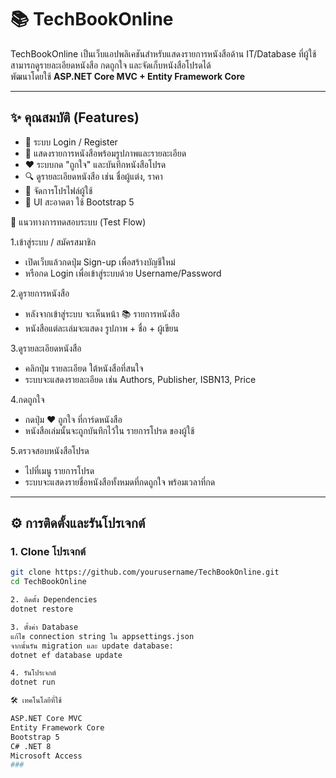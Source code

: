 # 📚 TechBookOnline

TechBookOnline เป็นเว็บแอปพลิเคชันสำหรับแสดงรายการหนังสือด้าน IT/Database ที่ผู้ใช้สามารถดูรายละเอียดหนังสือ กดถูกใจ และจัดเก็บหนังสือโปรดได้  
พัฒนาโดยใช้ **ASP.NET Core MVC + Entity Framework Core**

---

## ✨ คุณสมบัติ (Features)
- 🔐 ระบบ Login / Register
- 📖 แสดงรายการหนังสือพร้อมรูปภาพและรายละเอียด
- ❤️ ระบบกด "ถูกใจ" และบันทึกหนังสือโปรด
- 🔍 ดูรายละเอียดหนังสือ เช่น ชื่อผู้แต่ง, ราคา
- 👤 จัดการโปรไฟล์ผู้ใช้
- 🎨 UI สะอาดตา ใช้ Bootstrap 5

🧪 แนวทางการทดสอบระบบ (Test Flow)

1.เข้าสู่ระบบ / สมัครสมาชิก
- เปิดเว็บแล้วกดปุ่ม Sign-up เพื่อสร้างบัญชีใหม่
- หรือกด Login เพื่อเข้าสู่ระบบด้วย Username/Password

2.ดูรายการหนังสือ
- หลังจากเข้าสู่ระบบ จะเห็นหน้า 📚 รายการหนังสือ
- หนังสือแต่ละเล่มจะแสดง รูปภาพ + ชื่อ + ผู้เขียน

3.ดูรายละเอียดหนังสือ
- คลิกปุ่ม รายละเอียด ใต้หนังสือที่สนใจ
- ระบบจะแสดงรายละเอียด เช่น Authors, Publisher, ISBN13, Price

4.กดถูกใจ
- กดปุ่ม ❤️ ถูกใจ ที่การ์ดหนังสือ
- หนังสือเล่มนั้นจะถูกบันทึกไว้ใน รายการโปรด ของผู้ใช้

5.ตรวจสอบหนังสือโปรด
- ไปที่เมนู รายการโปรด
- ระบบจะแสดงรายชื่อหนังสือทั้งหมดที่กดถูกใจ พร้อมเวลาที่กด

---

## ⚙️ การติดตั้งและรันโปรเจกต์

### 1. Clone โปรเจกต์
```bash
git clone https://github.com/yourusername/TechBookOnline.git
cd TechBookOnline

2. ติดตั้ง Dependencies
dotnet restore

3. ตั้งค่า Database
แก้ไข connection string ใน appsettings.json
จากนั้นรัน migration และ update database:
dotnet ef database update

4. รันโปรเจกต์
dotnet run

🛠️ เทคโนโลยีที่ใช้

ASP.NET Core MVC
Entity Framework Core
Bootstrap 5
C# .NET 8
Microsoft Access
###




